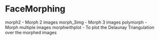 # FaceMorphing
morph2 - Morph 2 images
morph_3img - Morph 3 images
polymorph - Morph multiple images
morphwithplot - To plot the Delaunay Triangulation over the morphed images
